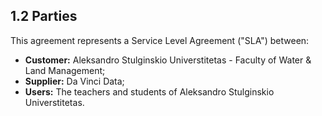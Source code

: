 ## 1.2 Parties

This agreement represents a Service Level Agreement ("SLA") between:

- __Customer:__ Aleksandro Stulginskio Universtitetas - Faculty of Water & Land Management;
- __Supplier:__ Da Vinci Data;
- __Users:__ The teachers and students of Aleksandro Stulginskio Universtitetas.

